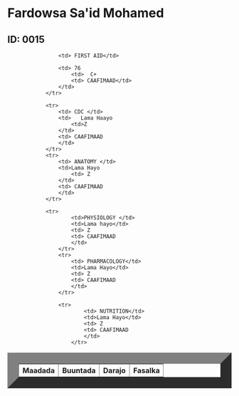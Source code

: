 
<html>
    <title> Natiijo</title>
    <head>
        <link rel="stylesheet" href="table.css"/>
        <body>  
            <h1> Fardowsa Sa'id Mohamed </h1>
            <h2> ID: 0015</h2>
            <table border="25">
                <tr>
                    <th>Maadada </th>
                    <th>Buuntada</th>
                    <th>Darajo</th>
                    <th>Fasalka</th>
                </tr>
                
                    <td> FIRST AID</td>
                   
                    <td> 76
                        <td>  C+
                        <td> CAAFIMAAD</td>
                    </td>
                </tr>
            
                <tr>
                    <td> CDC </td>
                    <td>   Lama Haayo
                        <td>Z  
                    </td>
                    <td> CAAFIMAAD
                    </td>
                </tr>
                <tr>
                    <td> ANATOMY </td>
                    <td>Lama Hayo  
                        <td> Z
                    </td>
                    <td> CAAFIMAAD
                    </td>
                </tr>
               
                <tr>
                        <td>PHYSIOLOGY </td>
                        <td>Lama hayo</td>
                        <td> Z
                        <td> CAAFIMAAD
                        </td>
                    </tr>
                    <tr>
                        <td> PHARMACOLOGY</td>
                        <td>Lama Hayo</td>
                        <td> Z
                        <td> CAAFIMAAD
                        </td>
                    </tr>
                    
                    <tr>
                            <td> NUTRITION</td>
                            <td>Lama Hayo</td>
                            <td> Z
                            <td> CAAFIMAAD
                            </td>
                        </tr>
